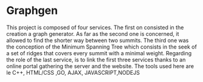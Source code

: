 # Graphgen
This project is composed of four services. The first on consisted in the creation a graph generator. As far as the second one is concerned, it allowed to find the shorter way between two summits. The third one was the conception of the Minimum Spanning Tree which consists in the seek of a set of ridges that covers every summit with a minimal weight. Regarding  the role of the last service, is to link the first three services thanks to an online portal gathering the server and the website. The tools used here are  le C++, HTML/CSS ,GO, AJAX, JAVASCRIPT,NODEJS
